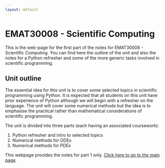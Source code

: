 ```yaml
---
layout: default
---
```


# EMAT30008 - Scientific Computing

This is the web-page for the first part of the notes for EMAT30008 -
Scientific Computing. You can find here the outline of the unit and also the
notes for a Python refresher and some of the more generic tasks involved in
scientific programming.

## Unit outline

The essential idea for this unit is to cover some selected topics in
scientific programming using Python. It is expected that all students on this
unit have prior experience of Python although we will begin with a refresher
on the language. The unit will cover some numerical methods but the idea is
to emphasise the practical rather than mathematical considerations of
scientific programming.

The unit is divided into three parts (each having an associated coursework):

1. Python refresher and intro to selected topics
2. Numerical methods for ODEs
3. Numerical methods for PDEs

This webpage provides the notes for part 1 only.
[Click here to go to the main page](notes/outline.html).
